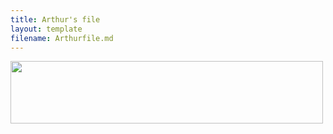 ```yaml
---
title: Arthur's file
layout: template
filename: Arthurfile.md
---
```

<img src="https://github.com/lexvolleyball/lexvolleyball.github.io/assets/125224420/c5b31363-35d6-4e65-8d22-c4752bfddc8a" width="500px" height="100px">
